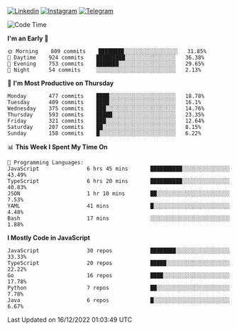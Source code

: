 [![Linkedin](https://img.shields.io/badge/-Archie-blue?style=flat-square&labelColor=gray&logo=Linkedin&logoColor=white&link=https://www.linkedin.com/in/archisdi)](https://www.linkedin.com/in/archisdi)
[![Instagram](https://img.shields.io/badge/-@archisdi-orange?style=flat-square&labelColor=gray&logo=Instagram&logoColor=white&link=https://www.instagram.com/archisdi)](https://www.instagram.com/archisdi)
[![Telegram](https://img.shields.io/badge/-aai-informational?style=flat-square&labelColor=gray&logo=telegram&logoColor=white&link=https://t.me/archisdi)](https://t.me/archisdi)

<!--START_SECTION:waka-->
![Code Time](http://img.shields.io/badge/Code%20Time-1%2C878%20hrs%209%20mins-blue)

**I'm an Early 🐤** 

```text
🌞 Morning    809 commits    ████████░░░░░░░░░░░░░░░░░   31.85% 
🌆 Daytime    924 commits    █████████░░░░░░░░░░░░░░░░   36.38% 
🌃 Evening    753 commits    ███████░░░░░░░░░░░░░░░░░░   29.65% 
🌙 Night      54 commits     ░░░░░░░░░░░░░░░░░░░░░░░░░   2.13%

```
📅 **I'm Most Productive on Thursday** 

```text
Monday       477 commits    ████░░░░░░░░░░░░░░░░░░░░░   18.78% 
Tuesday      409 commits    ████░░░░░░░░░░░░░░░░░░░░░   16.1% 
Wednesday    375 commits    ███░░░░░░░░░░░░░░░░░░░░░░   14.76% 
Thursday     593 commits    █████░░░░░░░░░░░░░░░░░░░░   23.35% 
Friday       321 commits    ███░░░░░░░░░░░░░░░░░░░░░░   12.64% 
Saturday     207 commits    ██░░░░░░░░░░░░░░░░░░░░░░░   8.15% 
Sunday       158 commits    █░░░░░░░░░░░░░░░░░░░░░░░░   6.22%

```


📊 **This Week I Spent My Time On** 

```text
💬 Programming Languages: 
JavaScript               6 hrs 45 mins       ██████████░░░░░░░░░░░░░░░   43.49% 
TypeScript               6 hrs 20 mins       ██████████░░░░░░░░░░░░░░░   40.83% 
JSON                     1 hr 10 mins        ██░░░░░░░░░░░░░░░░░░░░░░░   7.53% 
YAML                     41 mins             █░░░░░░░░░░░░░░░░░░░░░░░░   4.48% 
Bash                     17 mins             ░░░░░░░░░░░░░░░░░░░░░░░░░   1.88%

```

**I Mostly Code in JavaScript** 

```text
JavaScript               30 repos            ████████░░░░░░░░░░░░░░░░░   33.33% 
TypeScript               20 repos            █████░░░░░░░░░░░░░░░░░░░░   22.22% 
Go                       16 repos            ████░░░░░░░░░░░░░░░░░░░░░   17.78% 
Python                   7 repos             ██░░░░░░░░░░░░░░░░░░░░░░░   7.78% 
Java                     6 repos             █░░░░░░░░░░░░░░░░░░░░░░░░   6.67%

```



 Last Updated on 16/12/2022 01:03:49 UTC
<!--END_SECTION:waka-->
